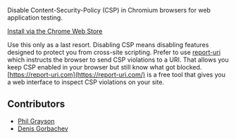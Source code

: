 Disable Content-Security-Policy (CSP) in Chromium browsers for web application testing.

[Install via the Chrome Web Store](https://chrome.google.com/webstore/detail/disable-content-security/ieelmcmcagommplceebfedjlakkhpden)

Use this only as a last resort. Disabling CSP means disabling features designed to protect you from cross-site scripting. Prefer to use [report-uri](https://developers.google.com/web/fundamentals/security/csp/#reporting) which instructs the browser to send CSP violations to a URI. That allows you keep CSP enabled in your browser but still know what got blocked. [https://report-uri.com](https://report-uri.com/) is a free tool that gives you a web interface to inspect CSP violations on your site.




## Contributors

* [Phil Grayson](https://github.com/PhilGrayson)
* [Denis Gorbachev](https://github.com/DenisGorbachev)
